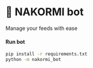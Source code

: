 # 🤖 NAKORMI bot

Manage your feeds with ease

#### Run bot
```bash
pip install -r requirements.txt
python -m nakormi_bot
```